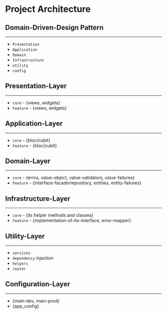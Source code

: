 
# Project Architecture
## Domain-Driven-Design Pattern
-------------------------------------------------
   * `Presentation`
   * `Application`
   * `Domain`
   * `Infrastructure`
   * `utility`
   * `config`
  
  ## Presentation-Layer
  -------------------------------------------------
   * `core` - {views, widgets}
   * `Feature` - {views, widgets}
  
  ## Application-Layer
  -------------------------------------------------
   * `core` - {bloc/cubit}
   * `Feature` - {bloc/cubit} 

  ## Domain-Layer
  -------------------------------------------------
   * `core` - {erros, value-object<T>, value-validators, value-failures}
   * `Feature` - {interface-facade/repository, entities, entity-failures}

  ## Infrastructure-Layer
  -------------------------------------------------
   * `core` - {its helper methods and classes}
   * `Feature` - {implementation-of-its-interface, error-mapper} 
 
  ## Utility-Layer
  -------------------------------------------------
   * `services` 
   * `dependency` injection
   * `helpers`
   * `router`

  ## Configuration-Layer
  -------------------------------------------------
   * {main-dev, main-prod}
   * {app_config}



